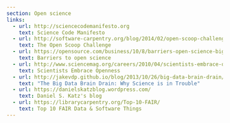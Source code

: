 ```yaml
---
section: Open science
links:
  - url: http://sciencecodemanifesto.org
    text: Science Code Manifesto
  - url: http://software-carpentry.org/blog/2014/02/open-scoop-challenge.html
    text: The Open Scoop Challenge
  - url: https://opensource.com/business/10/8/barriers-open-science-big-business-watson-and-crick
    text: Barriers to open science
  - url: http://www.sciencemag.org/careers/2010/04/scientists-embrace-openness
    text: Scientists Embrace Openness
  - url: http://jakevdp.github.io/blog/2013/10/26/big-data-brain-drain/
    text: "The Big Data Brain Drain: Why Science is in Trouble"
  - url: https://danielskatzblog.wordpress.com/
    text: Daniel S. Katz's blog
  - url: https://librarycarpentry.org/Top-10-FAIR/
    text: Top 10 FAIR Data & Software Things
---
```

